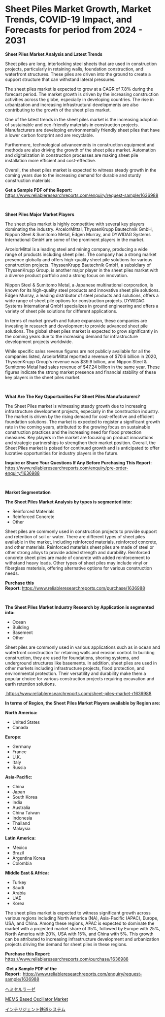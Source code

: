 <p><h1>Sheet Piles Market Growth, Market Trends, COVID-19 Impact, and Forecasts for period from 2024 - 2031</h1></p><p><strong>Sheet Piles Market Analysis and Latest Trends</strong></p>
<p><p>Sheet piles are long, interlocking steel sheets that are used in construction projects, particularly in retaining walls, foundation construction, and waterfront structures. These piles are driven into the ground to create a support structure that can withstand lateral pressures.</p><p>The sheet piles market is expected to grow at a CAGR of 7.8% during the forecast period. The market growth is driven by the increasing construction activities across the globe, especially in developing countries. The rise in urbanization and increasing infrastructural developments are also contributing to the growth of the sheet piles market.</p><p>One of the latest trends in the sheet piles market is the increasing adoption of sustainable and eco-friendly materials in construction projects. Manufacturers are developing environmentally friendly sheet piles that have a lower carbon footprint and are recyclable.</p><p>Furthermore, technological advancements in construction equipment and methods are also driving the growth of the sheet piles market. Automation and digitalization in construction processes are making sheet pile installation more efficient and cost-effective.</p><p>Overall, the sheet piles market is expected to witness steady growth in the coming years due to the increasing demand for durable and sturdy construction materials.</p></p>
<p><strong>Get a Sample PDF of the Report:&nbsp;</strong> <a href="https://www.reliableresearchreports.com/enquiry/request-sample/1636988">https://www.reliableresearchreports.com/enquiry/request-sample/1636988</a></p>
<p>&nbsp;</p>
<p><strong>Sheet Piles Major Market Players</strong></p>
<p><p>The sheet piles market is highly competitive with several key players dominating the industry. ArcelorMittal, ThyssenKrupp Bautechnik GmbH, Nippon Steel & Sumitomo Metal, Edgen Murray, and DYWIDAG Systems International GmbH are some of the prominent players in the market.</p><p>ArcelorMittal is a leading steel and mining company, producing a wide range of products including sheet piles. The company has a strong market presence globally and offers high-quality sheet pile solutions for various construction projects. ThyssenKrupp Bautechnik GmbH, a subsidiary of ThyssenKrupp Group, is another major player in the sheet piles market with a diverse product portfolio and a strong focus on innovation.</p><p>Nippon Steel & Sumitomo Metal, a Japanese multinational corporation, is known for its high-quality steel products and innovative sheet pile solutions. Edgen Murray, a leading distributor of steel products and solutions, offers a wide range of sheet pile options for construction projects. DYWIDAG Systems International GmbH specializes in ground engineering and offers a variety of sheet pile solutions for different applications.</p><p>In terms of market growth and future expansion, these companies are investing in research and development to provide advanced sheet pile solutions. The global sheet piles market is expected to grow significantly in the coming years due to the increasing demand for infrastructure development projects worldwide.</p><p>While specific sales revenue figures are not publicly available for all the companies listed, ArcelorMittal reported a revenue of $70.6 billion in 2020, ThyssenKrupp Group's revenue was $39.9 billion, and Nippon Steel & Sumitomo Metal had sales revenue of $47.24 billion in the same year. These figures indicate the strong market presence and financial stability of these key players in the sheet piles market.</p></p>
<p>&nbsp;</p>
<p><strong>What Are The Key Opportunities For Sheet Piles Manufacturers?</strong></p>
<p><p>The Sheet Piles market is witnessing steady growth due to increasing infrastructure development projects, especially in the construction industry. The market is driven by the rising demand for cost-effective and efficient foundation solutions. The market is expected to register a significant growth rate in the coming years, attributed to the growing focus on sustainable construction practices and the increasing need for flood protection measures. Key players in the market are focusing on product innovations and strategic partnerships to strengthen their market position. Overall, the Sheet Piles market is poised for continued growth and is anticipated to offer lucrative opportunities for industry players in the future.</p></p>
<p><strong>Inquire or Share Your Questions If Any Before Purchasing This Report:</strong> <a href="https://www.reliableresearchreports.com/enquiry/pre-order-enquiry/1636988">https://www.reliableresearchreports.com/enquiry/pre-order-enquiry/1636988</a></p>
<p>&nbsp;</p>
<p><strong>Market Segmentation</strong></p>
<p><strong>The Sheet Piles Market Analysis by types is segmented into:</strong></p>
<p><ul><li>Reinforced Materials</li><li>Reinforced Concrete</li><li>Other</li></ul></p>
<p><p>Sheet piles are commonly used in construction projects to provide support and retention of soil or water. There are different types of sheet piles available in the market, including reinforced materials, reinforced concrete, and other materials. Reinforced materials sheet piles are made of steel or other strong alloys to provide added strength and durability. Reinforced concrete sheet piles are made of concrete with added reinforcement to withstand heavy loads. Other types of sheet piles may include vinyl or fiberglass materials, offering alternative options for various construction needs.</p></p>
<p><strong>Purchase this Report:&nbsp;</strong><a href="https://www.reliableresearchreports.com/purchase/1636988">https://www.reliableresearchreports.com/purchase/1636988</a></p>
<p>&nbsp;</p>
<p><strong>The Sheet Piles Market Industry Research by Application is segmented into:</strong></p>
<p><ul><li>Ocean</li><li>Building</li><li>Basement</li><li>Other</li></ul></p>
<p><p>Sheet piles are commonly used in various applications such as in ocean and waterfront construction for retaining walls and erosion control. In building construction, they are used for foundations, shoring systems, and underground structures like basements. In addition, sheet piles are used in other markets including infrastructure projects, flood protection, and environmental protection. Their versatility and durability make them a popular choice for various construction projects requiring excavation and earth retention solutions.</p></p>
<p><a href="https://www.reliableresearchreports.com/sheet-piles-market-r1636988">&nbsp;https://www.reliableresearchreports.com/sheet-piles-market-r1636988</a></p>
<p><strong>In terms of Region, the Sheet Piles Market Players available by Region are:</strong></p>
<p>
    <p> <strong> North America: </strong>
        <ul>
            <li>United States</li>
            <li>Canada</li>
        </ul>
        </p> 
    <p> <strong> Europe: </strong>
        <ul>
            <li>Germany</li>
            <li>France</li>
            <li>U.K.</li>
            <li>Italy</li>
            <li>Russia</li>
        </ul>
        </p> 
    <p> <strong> Asia-Pacific: </strong>
        <ul>
            <li>China</li>
            <li>Japan</li>
            <li>South Korea</li>
            <li>India</li>
            <li>Australia</li>
            <li>China Taiwan</li>
            <li>Indonesia</li>
            <li>Thailand</li>
            <li>Malaysia</li>
        </ul>
        </p> 
    <p> <strong> Latin America: </strong>
        <ul>
            <li>Mexico</li>
            <li>Brazil</li>
            <li>Argentina Korea</li>
            <li>Colombia</li>
        </ul>
        </p> 
    <p> <strong> Middle East & Africa: </strong>
        <ul>
            <li>Turkey</li>
            <li>Saudi</li>
            <li>Arabia</li>
            <li>UAE</li>
            <li>Korea</li>
        </ul>
    </p>
    </p>
<p><p>The sheet piles market is expected to witness significant growth across various regions including North America (NA), Asia-Pacific (APAC), Europe, USA, and China. Among these regions, APAC is expected to dominate the market with a projected market share of 35%, followed by Europe with 25%, North America with 20%, USA with 15%, and China with 5%. This growth can be attributed to increasing infrastructure development and urbanization projects driving the demand for sheet piles in these regions.</p></p>
<p><strong>Purchase this Report: </strong><a href="https://www.reliableresearchreports.com/purchase/1636988">https://www.reliableresearchreports.com/purchase/1636988</a></p>
<p>&nbsp;<strong>Get a Sample PDF of the Report:&nbsp;&nbsp;</strong><a href="https://www.reliableresearchreports.com/enquiry/request-sample/1636988">https://www.reliableresearchreports.com/enquiry/request-sample/1636988</a></p>
<p><strong></strong></p>
<p><p><a href="https://medium.com/@antonehyatt1/%E3%83%98%E3%83%9F%E3%82%BB%E3%83%AB%E3%83%A9%E3%83%BC%E3%82%BC%E5%B8%82%E5%A0%B4-%E5%B8%82%E5%A0%B4%E3%82%B7%E3%82%A7%E3%82%A2-%E5%B8%82%E5%A0%B4%E5%8B%95%E5%90%91-%E5%B0%86%E6%9D%A5%E3%81%AE%E6%88%90%E9%95%B7%E3%82%92%E6%8E%A2%E3%82%8B-7f57e14471ca">ヘミセルラーゼ</a></p><p><a href="https://full-wildebeest-80b.notion.site/MEMS-Based-Oscillator-Market-Report-Reveals-the-Latest-Trends-And-Growth-Opportunities-of-this-Marke-28f902290b0b4b7497eca7e63d4493f6">MEMS Based Oscillator Market</a></p><p><a href="https://medium.com/@stantonhane1/%E7%9F%A5%E8%AD%98%E3%82%92%E6%8C%81%E3%81%A3%E3%81%9F%E9%89%84%E9%81%93%E3%82%B7%E3%82%B9%E3%83%86%E3%83%A0%E5%B8%82%E5%A0%B4%E3%81%AE%E5%88%86%E6%9E%90-%E3%82%B0%E3%83%AD%E3%83%BC%E3%83%90%E3%83%AB%E7%94%A3%E6%A5%AD%E3%81%AE%E8%A6%8B%E9%80%9A%E3%81%97%E3%81%A8%E4%BA%88%E6%B8%AC-2024%E5%B9%B4%E3%81%8B%E3%82%892031%E5%B9%B4-7e96abd16bb3">インテリジェント鉄道システム</a></p></p>